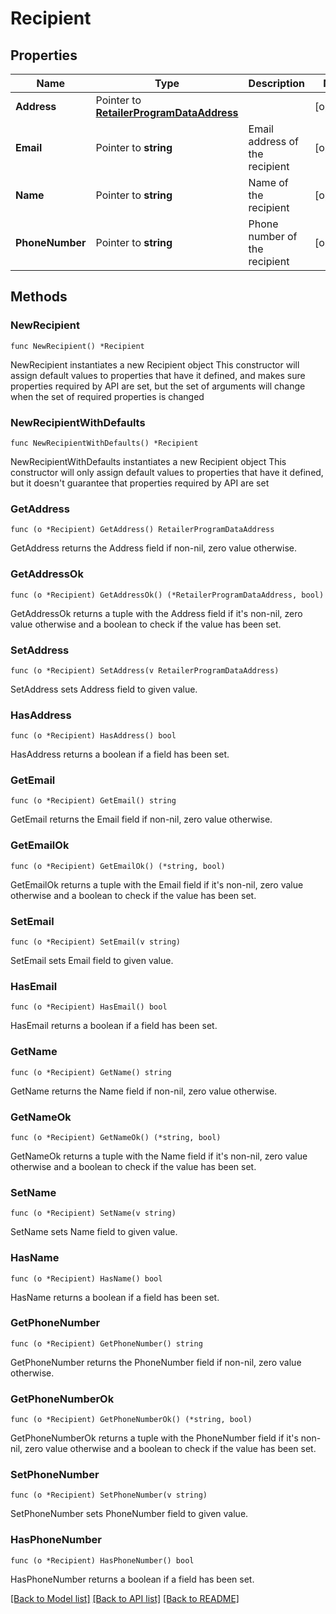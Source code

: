 # Recipient

## Properties

Name | Type | Description | Notes
------------ | ------------- | ------------- | -------------
**Address** | Pointer to [**RetailerProgramDataAddress**](RetailerProgramDataAddress.md) |  | [optional] 
**Email** | Pointer to **string** | Email address of the recipient | [optional] 
**Name** | Pointer to **string** | Name of the recipient | [optional] 
**PhoneNumber** | Pointer to **string** | Phone number of the recipient | [optional] 

## Methods

### NewRecipient

`func NewRecipient() *Recipient`

NewRecipient instantiates a new Recipient object
This constructor will assign default values to properties that have it defined,
and makes sure properties required by API are set, but the set of arguments
will change when the set of required properties is changed

### NewRecipientWithDefaults

`func NewRecipientWithDefaults() *Recipient`

NewRecipientWithDefaults instantiates a new Recipient object
This constructor will only assign default values to properties that have it defined,
but it doesn't guarantee that properties required by API are set

### GetAddress

`func (o *Recipient) GetAddress() RetailerProgramDataAddress`

GetAddress returns the Address field if non-nil, zero value otherwise.

### GetAddressOk

`func (o *Recipient) GetAddressOk() (*RetailerProgramDataAddress, bool)`

GetAddressOk returns a tuple with the Address field if it's non-nil, zero value otherwise
and a boolean to check if the value has been set.

### SetAddress

`func (o *Recipient) SetAddress(v RetailerProgramDataAddress)`

SetAddress sets Address field to given value.

### HasAddress

`func (o *Recipient) HasAddress() bool`

HasAddress returns a boolean if a field has been set.

### GetEmail

`func (o *Recipient) GetEmail() string`

GetEmail returns the Email field if non-nil, zero value otherwise.

### GetEmailOk

`func (o *Recipient) GetEmailOk() (*string, bool)`

GetEmailOk returns a tuple with the Email field if it's non-nil, zero value otherwise
and a boolean to check if the value has been set.

### SetEmail

`func (o *Recipient) SetEmail(v string)`

SetEmail sets Email field to given value.

### HasEmail

`func (o *Recipient) HasEmail() bool`

HasEmail returns a boolean if a field has been set.

### GetName

`func (o *Recipient) GetName() string`

GetName returns the Name field if non-nil, zero value otherwise.

### GetNameOk

`func (o *Recipient) GetNameOk() (*string, bool)`

GetNameOk returns a tuple with the Name field if it's non-nil, zero value otherwise
and a boolean to check if the value has been set.

### SetName

`func (o *Recipient) SetName(v string)`

SetName sets Name field to given value.

### HasName

`func (o *Recipient) HasName() bool`

HasName returns a boolean if a field has been set.

### GetPhoneNumber

`func (o *Recipient) GetPhoneNumber() string`

GetPhoneNumber returns the PhoneNumber field if non-nil, zero value otherwise.

### GetPhoneNumberOk

`func (o *Recipient) GetPhoneNumberOk() (*string, bool)`

GetPhoneNumberOk returns a tuple with the PhoneNumber field if it's non-nil, zero value otherwise
and a boolean to check if the value has been set.

### SetPhoneNumber

`func (o *Recipient) SetPhoneNumber(v string)`

SetPhoneNumber sets PhoneNumber field to given value.

### HasPhoneNumber

`func (o *Recipient) HasPhoneNumber() bool`

HasPhoneNumber returns a boolean if a field has been set.


[[Back to Model list]](../README.md#documentation-for-models) [[Back to API list]](../README.md#documentation-for-api-endpoints) [[Back to README]](../README.md)



